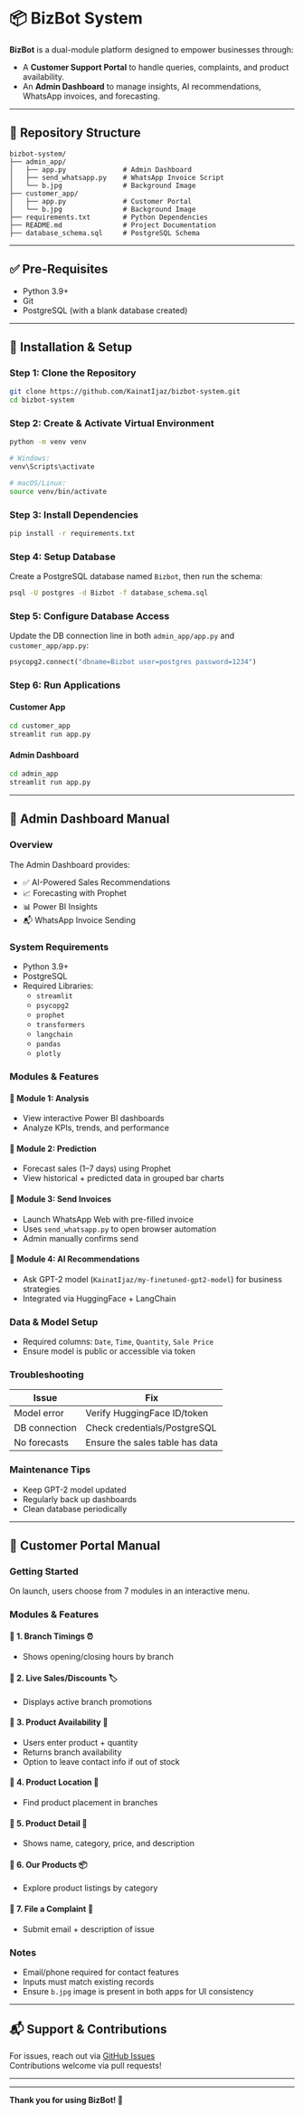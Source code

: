 # 📦 BizBot System

**BizBot** is a dual-module platform designed to empower businesses through:
- A **Customer Support Portal** to handle queries, complaints, and product availability.
- An **Admin Dashboard** to manage insights, AI recommendations, WhatsApp invoices, and forecasting.

---

## 📁 Repository Structure

```
bizbot-system/
├── admin_app/
│   ├── app.py              # Admin Dashboard
│   ├── send_whatsapp.py    # WhatsApp Invoice Script
│   └── b.jpg               # Background Image
├── customer_app/
│   ├── app.py              # Customer Portal
│   └── b.jpg               # Background Image
├── requirements.txt        # Python Dependencies
├── README.md               # Project Documentation
├── database_schema.sql     # PostgreSQL Schema
```

---

## ✅ Pre-Requisites

- Python 3.9+
- Git
- PostgreSQL (with a blank database created)

---

## 🚀 Installation & Setup

### Step 1: Clone the Repository

```bash
git clone https://github.com/KainatIjaz/bizbot-system.git
cd bizbot-system
```

### Step 2: Create & Activate Virtual Environment

```bash
python -m venv venv

# Windows:
venv\Scripts\activate

# macOS/Linux:
source venv/bin/activate
```

### Step 3: Install Dependencies

```bash
pip install -r requirements.txt
```

### Step 4: Setup Database

Create a PostgreSQL database named `Bizbot`, then run the schema:

```bash
psql -U postgres -d Bizbot -f database_schema.sql
```

### Step 5: Configure Database Access

Update the DB connection line in both `admin_app/app.py` and `customer_app/app.py`:

```python
psycopg2.connect("dbname=Bizbot user=postgres password=1234")
```

### Step 6: Run Applications

#### Customer App

```bash
cd customer_app
streamlit run app.py
```

#### Admin Dashboard

```bash
cd admin_app
streamlit run app.py
```

---

## 🧠 Admin Dashboard Manual

### Overview

The Admin Dashboard provides:
- ✅ AI-Powered Sales Recommendations  
- 📈 Forecasting with Prophet  
- 📊 Power BI Insights  
- 📬 WhatsApp Invoice Sending  

### System Requirements

- Python 3.9+
- PostgreSQL
- Required Libraries:
  - `streamlit`
  - `psycopg2`
  - `prophet`
  - `transformers`
  - `langchain`
  - `pandas`
  - `plotly`

### Modules & Features

#### 🔹 Module 1: Analysis
- View interactive Power BI dashboards  
- Analyze KPIs, trends, and performance

#### 🔹 Module 2: Prediction
- Forecast sales (1–7 days) using Prophet  
- View historical + predicted data in grouped bar charts

#### 🔹 Module 3: Send Invoices
- Launch WhatsApp Web with pre-filled invoice  
- Uses `send_whatsapp.py` to open browser automation  
- Admin manually confirms send  

#### 🔹 Module 4: AI Recommendations
- Ask GPT-2 model (`KainatIjaz/my-finetuned-gpt2-model`) for business strategies  
- Integrated via HuggingFace + LangChain

### Data & Model Setup

- Required columns: `Date`, `Time`, `Quantity`, `Sale Price`
- Ensure model is public or accessible via token

### Troubleshooting

| Issue          | Fix                             |
|----------------|----------------------------------|
| Model error    | Verify HuggingFace ID/token     |
| DB connection  | Check credentials/PostgreSQL    |
| No forecasts   | Ensure the sales table has data |

### Maintenance Tips

- Keep GPT-2 model updated  
- Regularly back up dashboards  
- Clean database periodically

---

## 🤖 Customer Portal Manual

### Getting Started

On launch, users choose from 7 modules in an interactive menu.

### Modules & Features

#### 🔹 1. Branch Timings ⏰  
- Shows opening/closing hours by branch

#### 🔹 2. Live Sales/Discounts 🏷️  
- Displays active branch promotions

#### 🔹 3. Product Availability 🏬  
- Users enter product + quantity  
- Returns branch availability  
- Option to leave contact info if out of stock

#### 🔹 4. Product Location 📍  
- Find product placement in branches

#### 🔹 5. Product Detail 🛒  
- Shows name, category, price, and description

#### 🔹 6. Our Products 📦  
- Explore product listings by category

#### 🔹 7. File a Complaint 📝  
- Submit email + description of issue

### Notes

- Email/phone required for contact features  
- Inputs must match existing records  
- Ensure `b.jpg` image is present in both apps for UI consistency

---

## 📬 Support & Contributions

For issues, reach out via [GitHub Issues](https://github.com/KainatIjaz/bizbot-system/issues)  
Contributions welcome via pull requests!

---

---

**Thank you for using BizBot! 🚀**
